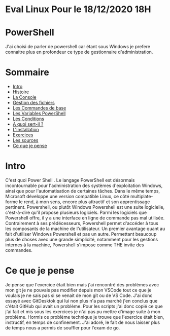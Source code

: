 # Eval Linux  Pour le 18/12/2020 18H

# PowerShell
J'ai choisi de parler de powershell car étant sous Windows je prefere connaitre plus en profondeur ce type de gestionnaire d'administration.

# Sommaire
- [Intro](https://github.com/Malo44490/Powershell#intro)
- [Histoire](https://github.com/Malo44490/Powershell/blob/main/Cours/Histoire.md)
- [La Console](https://github.com/Malo44490/Powershell/blob/main/Cours/La%20console.md)
- [Gestion des fichiers](https://github.com/Malo44490/Powershell/blob/main/Cours/Gestion%20des%20fichier.md)
- [Les Commandes de base](https://github.com/Malo44490/Powershell/blob/main/Cours/Les%20commandes%20de%20bases.md)
- [Les Variables PowerShell](https://github.com/Malo44490/Powershell/blob/main/Cours/Les%20variables%20Powershell.md)
- [Les Conditions](https://github.com/Malo44490/Powershell/blob/main/Cours/Les%20conditions.md)
- [A quoi sert-il ?](https://github.com/Malo44490/Powershell/blob/main/Cours/A%20quoi%20sert%20t-il%20%3F.md)
- [L'Installation](https://github.com/Malo44490/Powershell/blob/main/Cours/L'instalations.md)
- [Exercices](https://github.com/Malo44490/Powershell/blob/main/Cours/Exercices.md)
- [Les sources](https://github.com/Malo44490/Powershell/blob/main/Cours/Sources.md)
- [Ce que je pense](https://github.com/Malo44490/Powershell/blob/main/README.md#ce-que-je-pense)

# Intro
C'est quoi Power Shell . Le langage PowerShell est désormais incontournable pour l'administration des systèmes d'exploitation Windows, ainsi que pour l'automatisation de certaines tâches. Dans le même temps, Microsoft développe une version compatible Linux, ce côté multiplate-forme le rend, à mon sens, encore plus attractif et son apprentissage pertinent. Powershell, ou plutôt Windows Powershell est une suite logicielle, c'est-à-dire qu'il propose plusieurs logiciels. Parmi les logiciels que Powershell offre, il y a une interface en ligne de commande pas mal utilisée. Contrairement à ses prédécesseurs, Powershell permet d'accéder à tous les composants de la machine de l'utilisateur. Un premier avantage quant au fait d'utiliser Windows Powershell et pas un autre. Permettant beaucoup plus de choses avec une grande simplicité, notamment pour les gestions internes à la machine, Powershell s'impose comme THE invite des commandes.

# Ce que je pense
Je pense que l'exercice était bien mais j'ai rencontré des problèmes avec mon git je ne pouvais pas modifier depuis mon VSCode tout ce que je voulais je ne sais pas si se venait de mon git ou de VS Code. J'ai donc essayé avec GitDesktok qui lui non plus n'a pas marché j'en conclus que c'était GitHub qui avait un problème. Pour les scripts j'ai donc copié ce que j'ai fait et mis sous les exercices je n'ai pas pu mettre d'image suite à mon problème. Hormis ce problème technique je trouve que l'exercice était bien, instructif, en temps de confinement. J'ai adoré, le fait de nous laisser plus de temps nous a permis de souffler pour l'exam de go.
